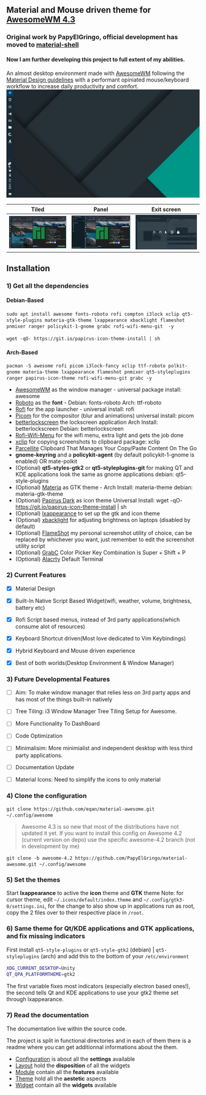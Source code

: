 ## Material and Mouse driven theme for [AwesomeWM 4.3](https://awesomewm.org/)

### Original work by PapyElGringo, official development has moved to [material-shell](https://github.com/PapyElGringo/material-shell)

#### Now I am further developing this project to full extent of my abilities.

An almost desktop environment made with [AwesomeWM](https://awesomewm.org/) following the [Material Design guidelines](https://material.io) with a performant opiniated mouse/keyboard workflow to increase daily productivity and comfort.
![](/theme/eqan-theme/desktop.png)

|              Tiled               |                Panel                 |              Exit screen               |
| :------------------------------: | :----------------------------------: | :------------------------------------: |
| ![](/theme/eqan-theme/tiled.png) | ![](/theme/eqan-theme/menu-open.png) | ![](/theme/eqan-theme/exit-screen.png) |

## Installation

### 1) Get all the dependencies

#### Debian-Based

```
sudo apt install awesome fonts-roboto rofi compton i3lock xclip qt5-style-plugins materia-gtk-theme lxappearance xbacklight flameshot pnmixer ranger policykit-1-gnome grabc rofi-wifi-menu-git  -y

wget -qO- https://git.io/papirus-icon-theme-install | sh
```

#### Arch-Based

```
pacman -S awesome rofi picom i3lock-fancy xclip ttf-roboto polkit-gnome materia-theme lxappearance flameshot pnmixer qt5-styleplugins ranger papirus-icon-theme rofi-wifi-menu-git grabc -y
```

- [AwesomeWM](https://awesomewm.org/) as the window manager - universal package install: awesome
- [Roboto](https://fonts.google.com/specimen/Roboto) as the **font** - Debian: fonts-roboto Arch: ttf-roboto
- [Rofi](https://github.com/DaveDavenport/rofi) for the app launcher - universal install: rofi
- [Picom](https://github.com/yshui/picom) for the compositor (blur and animations) universal install: picom
- [betterlockscreen](https://github.com/pavanjadhaw/betterlockscreen) the lockscreen application Arch Install: betterlockscreen Debian: betterlockscreen
- [Rofi-Wifi-Menu](https://aur.archlinux.org/packages/rofi-wifi-menu-git/) for the wifi menu, extra light and gets the job done
- [xclip](https://github.com/astrand/xclip) for copying screenshots to clipboard package: xclip
- [Parcellite](https://github.com/ZaWertun/parcellite) Clipboard That Manages Your Copy/Paste Content On The Go
- **gnome-keyring** and a **policykit-agent** (by default policykit-1-gnome is enabled) OR mate-polkit
- (Optional) **qt5-styles-gtk2** or **qt5-styleplugins-git** for making QT and KDE applications look the same as gnome applications debian: qt5-style-plugins
- (Optional) [Materia](https://github.com/nana-4/materia-theme) as GTK theme - Arch Install: materia-theme debian: materia-gtk-theme
- (Optional) [Papirus Dark](https://github.com/PapirusDevelopmentTeam/papirus-icon-theme) as icon theme Universal Install: wget -qO- https://git.io/papirus-icon-theme-install | sh
- (Optional) [lxappearance](https://sourceforge.net/projects/lxde/files/LXAppearance/) to set up the gtk and icon theme
- (Optional) [xbacklight](https://www.x.org/archive/X11R7.5/doc/man/man1/xbacklight.1.html) for adjusting brightness on laptops (disabled by default)
- (Optional) [FlameShot](https://github.com/flameshot-org/flameshot) my personal screenshot utility of choice, can be replaced by whichever you want, just remember to edit the screenshot utility script
- (Optional) [GrabC](https://github.com/muquit/grabc) Color Picker Key Combination is Super + Shift + P
- (Optional) [Alacrty](https://github.com/alacritty/alacritty) Default Terminal

### 2) Current Features

- [x] Material Design
- [x] Built-In Native Script Based Widget(wifi, weather, volume, brightness, battery etc)
- [x] Rofi Script based menus, instead of 3rd party applications(which consume alot of resources)
- [x] Keyboard Shortcut driven(Most love dedicated to Vim Keybindings)
- [x] Hybrid Keyboard and Mouse driven experience
- [x] Best of both worlds(Desktop Environment & Window Manager)


### 3) Future Developmental Features

- [ ] Aim: To make window manager that relies less on 3rd party apps and has most of the things built-in natively
- [ ] Tree Tiling: i3 Window Manager Tree Tiling Setup for Awesome.
- [ ] More Functionality To DashBoard
- [ ] Code Optimization
- [ ] Minimalisim: More minimialist and independent desktop with less third party applications.
- [ ] Documentation Update
- [ ] Material Icons: Need to simplify the icons to only material


### 4) Clone the configuration

```
git clone https://github.com/eqan/material-awesome.git ~/.config/awesome
```

> Awesome 4.3 is so new that most of the distributions have not updated it yet. If you want to install this config on Awesome 4.2 (current version on depo) use the specific awesome-4.2 branch (not in development by me)

```
git clone -b awesome-4.2 https://github.com/PapyElGringo/material-awesome.git ~/.config/awesome
```

### 5) Set the themes

Start **lxappearance** to active the **icon** theme and **GTK** theme
Note: for cursor theme, edit `~/.icons/default/index.theme` and `~/.config/gtk3-0/settings.ini`, for the change to also show up in applications run as root, copy the 2 files over to their respective place in `/root`.

### 6) Same theme for Qt/KDE applications and GTK applications, and fix missing indicators

First install `qt5-style-plugins` or `qt5-style-gtk2` (debian) | `qt5-styleplugins` (arch) and add this to the bottom of your `/etc/environment`

```bash
XDG_CURRENT_DESKTOP=Unity
QT_QPA_PLATFORMTHEME=gtk2
```

The first variable fixes most indicators (especially electron based ones!), the second tells Qt and KDE applications to use your gtk2 theme set through lxappearance.

### 7) Read the documentation

The documentation live within the source code.

The project is split in functional directories and in each of them there is a readme where you can get additionnal informations about the them.

- [Configuration](./configuration) is about all the **settings** available
- [Layout](./layout) hold the **disposition** of all the widgets
- [Module](./module) contain all the **features** available
- [Theme](./theme) hold all the **aestetic** aspects
- [Widget](./widget) contain all the **widgets** available
